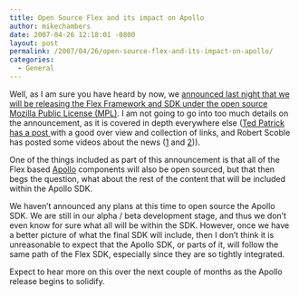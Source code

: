 ```yaml
---
title: Open Source Flex and its impact on Apollo
author: mikechambers
date: 2007-04-26 12:18:01 -0800
layout: post
permalink: /2007/04/26/open-source-flex-and-its-impact-on-apollo/
categories:
  - General
---
```



Well, as I am sure you have heard by now, we [announced last night that we will be releasing the Flex Framework and SDK under the open source Mozilla Public License (MPL)][1]. I am not going to go into too much details on the announcement, as it is covered in depth everywhere else ([Ted Patrick has a post ][2]with a good over view and collection of links, and Robert Scoble has posted some videos about the news ([1][3] and [2][3])).

One of the things included as part of this announcement is that all of the Flex based [Apollo][4] components will also be open sourced, but that then begs the question, what about the rest of the content that will be included within the Apollo SDK. 

We haven&#8217;t announced any plans at this time to open source the Apollo SDK. We are still in our alpha / beta development stage, and thus we don&#8217;t even know for sure what all will be within the SDK. However, once we have a better picture of what the final SDK will include, then I don&#8217;t think it is unreasonable to expect that the Apollo SDK, or parts of it, will follow the same path of the Flex SDK, especially since they are so tightly integrated.

Expect to hear more on this over the next couple of months as the Apollo release begins to solidify.

 [1]: http://www.adobe.com/aboutadobe/pressroom/pressreleases/200704/042607Flex.html
 [2]: http://www.onflex.org/ted/2007/04/flex-goes-open-source-mpl.php
 [3]: http://www.podtech.net/home/scobleshow/2826/breaking-news-adobe-flash-flex-goes-open-sourc
 [4]: http://www.adobe.com/go/apollo